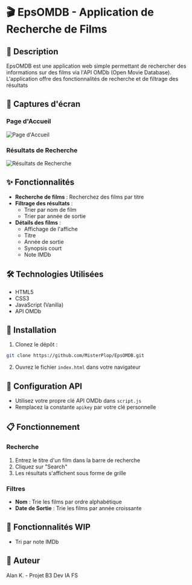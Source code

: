 # 🎬 EpsOMDB - Application de Recherche de Films

## 📝 Description

EpsOMDB est une application web simple permettant de rechercher des informations sur des films via l'API OMDb (Open Movie Database). 
L'application offre des fonctionnalités de recherche et de filtrage des résultats

## 📸 Captures d'écran
### Page d'Accueil
![Page d'Accueil](https://i.imgur.com/TWLowrzm.png)

### Résultats de Recherche
![Résultats de Recherche](https://i.imgur.com/tctgathm.png)
## ✨ Fonctionnalités

- **Recherche de films** : Recherchez des films par titre
- **Filtrage des résultats** : 
  - Trier par nom de film
  - Trier par année de sortie
- **Détails des films** :
  - Affichage de l'affiche
  - Titre
  - Année de sortie
  - Synopsis court
  - Note IMDb

## 🛠 Technologies Utilisées

- HTML5
- CSS3
- JavaScript (Vanilla)
- API OMDb

## 🚀 Installation

1. Clonez le dépôt :
```bash
git clone https://github.com/MisterPlop/EpsOMDB.git
```

2. Ouvrez le fichier `index.html` dans votre navigateur

## 🔑 Configuration API

- Utilisez votre propre clé API OMDb dans `script.js`
- Remplacez la constante `apikey` par votre clé personnelle

## 📋 Fonctionnement

### Recherche
1. Entrez le titre d'un film dans la barre de recherche
2. Cliquez sur "Search"
3. Les résultats s'affichent sous forme de grille

### Filtres
- **Nom** : Trie les films par ordre alphabétique
- **Date de Sortie** : Trie les films par année croissante

## 🔮 Fonctionnalités WIP

- Tri par note IMDb

## 👤 Auteur

Alan K. - Projet  B3 Dev IA FS

